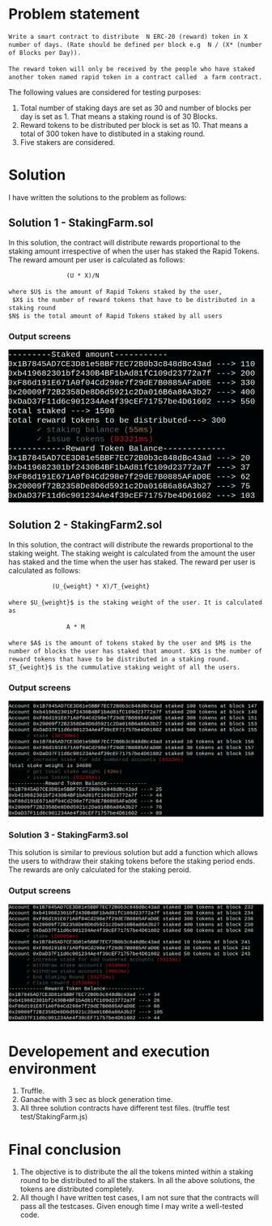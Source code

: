 # Problem statement
    Write a smart contract to distribute  N ERC-20 (reward) token in X number of days. (Rate should be defined per block e.g  N / (X* (number of Blocks per Day)). 

    The reward token will only be received by the people who have staked another token named rapid token in a contract called  a farm contract. 

The following values are considered for testing purposes:
1. Total number of staking days are set as 30 and number of blocks per day is set as 1. That means a staking round is of 30 Blocks.
2. Reward tokens to be distributed per block is set as 10. That means a total of 300 token have to distibuted in a staking round.
3. Five stakers are considered.

# Solution
 I have written the solutions to the problem as follows:

 ## Solution 1 - StakingFarm.sol

 In this solution, the contract will distribute rewards proportional 
 to the staking amount irrespective of when the user has 
 staked the Rapid Tokens. 
 The reward amount per user is calculated as follows:
            
                    (U * X)/N
    
    where $U$ is the amount of Rapid Tokens staked by the user,
     $X$ is the number of reward tokens that have to be distributed in a staking round
    $N$ is the total amount of Rapid Tokens staked by all users

### Output screens
![Farm1](outputs/Farm1.png)

## Solution 2 - StakingFarm2.sol

In this solution, the contract will distribute the rewards proportional to the staking weight. The staking weight is calculated from the amount the user has staked and the time when the user has staked.
The reward per user is calculated as follows:


                (U_{weight} * X)/T_{weight}

    where $U_{weight}$ is the staking weight of the user. It is calculated as
                
                    A * M

    where $A$ is the amount of tokens staked by the user and $M$ is the number of blocks the user has staked that amount. $X$ is the number of reward tokens that have to be distributed in a staking round. $T_{weight}$ is the cummulative staking weight of all the users.

### Output screens
![Farm1](outputs/Farm2.png)

### Solution 3 - StakingFarm3.sol

This solution is similar to previous solution but add a function which allows the users to withdraw their staking tokens before the staking period ends. The rewards are only calculated for the staking peroid.

### Output screens
![Farm1](outputs/Farm3.png)


# Developement and execution environment
1. Truffle.
2. Ganache with 3 sec as block generation time.
3. All three solution contracts have different test files. (truffle test test/StakingFarm.js)

# Final conclusion
1. The objective is to distribute the all the tokens minted within a staking round to be distributed to all the stakers. In all the above solutions, the tokens are distributed completely. 
2. All though I have written test cases, I am not sure that the contracts will pass all the testcases. Given enough time I may write a well-tested code.